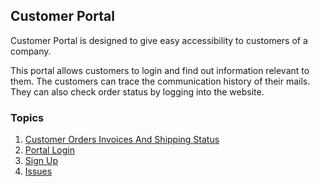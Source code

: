 ## Customer Portal

Customer Portal is designed to give easy accessibility to customers of a company.

This portal allows customers to login and find out information relevant to them. The customers can trace the communication history of their mails. They can also check order status by logging into the website.

### Topics

1.  [Customer Orders Invoices And Shipping Status](https://docs.erpnext.com/docs/v13/user/manual/en/customer-portal/customer-orders-invoices-and-shipping-status)
2.  [Portal Login](https://docs.erpnext.com/docs/v13/user/manual/en/customer-portal/portal-login)
3.  [Sign Up](https://docs.erpnext.com/docs/v13/user/manual/en/customer-portal/sign-up)
4.  [Issues](https://docs.erpnext.com/docs/v13/user/manual/en/customer-portal/issues)